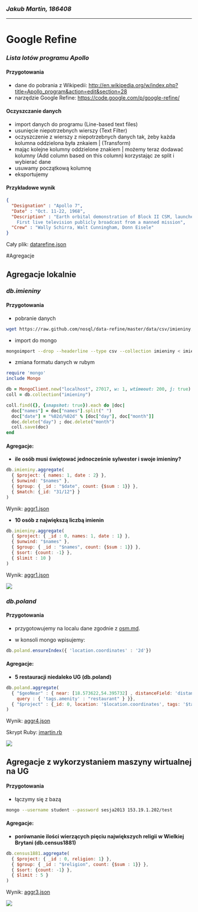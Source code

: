 ### *Jakub Martin, 186408*
---

# Google Refine 

### *Lista lotów programu Apollo*

#### Przygotowania
* dane do pobrania z Wikipedii: http://en.wikipedia.org/w/index.php?title=Apollo_program&action=edit&section=28
* narzędzie Google Refine: https://code.google.com/p/google-refine/

#### Oczyszczanie danych
* import danych do programu (Line-based text files)
* usunięcie niepotrzebnych wierszy (Text Filter)
* oczyszczenie z wierszy z niepotrzebnych danych tak, żeby każda kolumna oddzielona była znkaiem | (Transform)
* mając kolejne kolumny oddzielone znakiem | możemy teraz dodawać kolumny (Add column based on this column) korzystając ze split i wybierać dane
* usuwamy początkową kolumnę
* eksportujemy

#### Przykładowe wynik
```json
{
  "Designation" : "Apollo 7",
  "Date" : "Oct. 11-22, 1968",
  "Description" : "Earth orbital demonstration of Block II CSM, launched on Saturn IB. 
    First live television publicly broadcast from a manned mission",
  "Crew" : "Wally Schirra, Walt Cunningham, Donn Eisele"
}
```
Cały plik: [datarefine.json](/data/json/jmartin/datarefine.json)

#Agregacje

## Agregacje lokalnie

### *db.imieniny*

#### Przygotowania

* pobranie danych

```sh
wget https://raw.github.com/nosql/data-refine/master/data/csv/imieniny.csv
```

* import do mongo

```sh
mongoimport --drop --headerline --type csv --collection imieniny < imieniny.csv
```

* zmiana formatu danych w rubym

```ruby
require 'mongo'
include Mongo

db = MongoClient.new("localhost", 27017, w: 1, wtimeout: 200, j: true).db("test")
coll = db.collection("imieniny")

coll.find({}, {snapshot: true}).each do |doc|
  doc["names"] = doc["names"].split(" ")
  doc["date"] = "%02d/%02d" % [doc["day"], doc["month"]]
  doc.delete("day") ; doc.delete("month")
  coll.save(doc)
end
```

#### Agregacje:

* **ile osób musi świętować jednocześnie sylwester i swoje imieniny?**

```js
db.imieniny.aggregate(
  { $project: { names: 1, date : 2} },
  { $unwind: "$names" },
  { $group: { _id : "$date", count: {$sum : 1}} },
  { $match: {_id: "31/12"} }
)
```

Wynik: [aggr1.json](/data/json/jmartin/aggr1.json)

* **10 osób z największą liczbą imienin**

```js
db.imieniny.aggregate(
  { $project: { _id : 0, names: 1, date : 1} },
  { $unwind: "$names" },
  { $group: { _id : "$names", count: {$sum : 1}} },
  { $sort: {count: -1} },
  { $limit : 10 }
)
```

Wynik: [aggr1.json](/data/json/jmartin/aggr2.json)

![](http://chart.apis.google.com/chart?chs=600x350&chg=4,10,1,4&cht=bhg&chd=t:84,64,36,36,32,32,28,28,28,28&chxt=x,y&chxl=1:|Juliana|Izydora|Teodora|Pawla|Leona|Feliksa|Grzegorza|Piotra|Marii|Jana&chxr=0,0,25)

### *db.poland*

#### Przygotowania

* przygotowujemy na localu dane zgodnie z [osm.md](/docs/osm.md).

* w konsoli mongo wpisujemy:

```js
db.poland.ensureIndex({ 'location.coordinates' : '2d'})
```

#### Agregacje:

* **5 restauracji niedaleko UG (db.poland)**

```js
db.poland.aggregate(
  { "$geoNear" : { near: [18.573622,54.395732] , distanceField: 'distance', limit: 5, 
    query : { 'tags.amenity' : "restaurant" } }},
  { "$project" : {_id: 0, location: '$location.coordinates', tags: '$tags', distance: '$distance'}}
)
```

Wynik: [aggr4.json](/data/json/jmartin/aggr4.json)

Skrypt Ruby: [jmartin.rb](/scripts/ruby/jmartin.rb)

![](http://maps.googleapis.com/maps/api/staticmap?center=54.395732,18.573622&zoom=12&size=400x400&maptype=roadmap&sensor=false&format=png&markers=color:red%7Clabel:1%7C54.4030471,18.5716565&markers=color:red%7Clabel:2%7C54.3808497,18.6070039&markers=color:red%7Clabel:3%7C54.3594773,18.5789614&markers=color:red%7Clabel:4%7C54.3779611,18.6064784&markers=color:red%7Clabel:5%7C54.3775886,18.6069796&markers=color:blue%7Clabel:S%7C54.395732,18.573622)


## Agregacje z wykorzystaniem maszyny wirtualnej na UG

#### Przygotowania

* łączymy się z bazą

```sh
mongo --username student --password sesja2013 153.19.1.202/test
```

#### Agregacje:

* **porównanie ilości wierzących pięciu największych religii w Wielkiej Brytani (db.census1881)**

```js
db.census1881.aggregate(
  { $project: { _id : 0, religion: 1} },
  { $group: { _id : "$religion", count: {$sum : 1}} },
  { $sort: {count: -1} },
  { $limit : 5 }
)
```

Wynik: [aggr3.json](/data/json/jmartin/aggr3.json)

![](http://chart.apis.google.com/chart?chs=450x200&cht=p&chd=t:45.7,17.6,16.2,13.6,6.9&chdl=catholic|methodist|presbyterian|the%20church%20of%20england|baptist&chl=45.7%|17.6%|16.2%|13.6%|6.9%)
